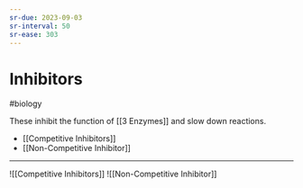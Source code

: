 ```yaml
---
sr-due: 2023-09-03
sr-interval: 50
sr-ease: 303
---
```

# Inhibitors
#biology 

These inhibit the function of [[3 Enzymes]] and slow down reactions.
- [[Competitive Inhibitors]]
- [[Non-Competitive Inhibitor]]

---
![[Competitive Inhibitors]]
![[Non-Competitive Inhibitor]]